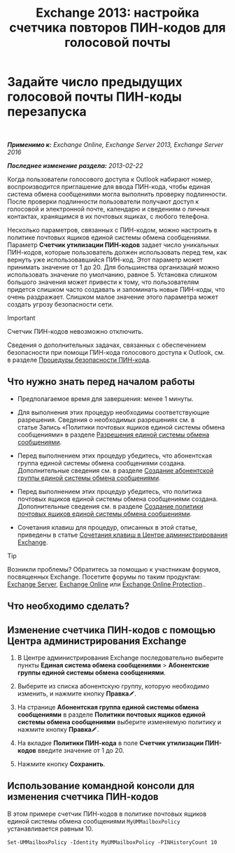 ﻿---
title: 'Exchange 2013: настройка счетчика повторов ПИН-кодов для голосовой почты'
TOCTitle: Задайте число предыдущих голосовой почты ПИН-коды перезапуска
ms:assetid: b094e68e-c493-4576-a6b1-4c780e635405
ms:mtpsurl: https://technet.microsoft.com/ru-ru/library/Bb124254(v=EXCHG.150)
ms:contentKeyID: 50556430
ms.date: 05/22/2018
mtps_version: v=EXCHG.150
ms.translationtype: MT
---

# Задайте число предыдущих голосовой почты ПИН-коды перезапуска

 

_**Применимо к:** Exchange Online, Exchange Server 2013, Exchange Server 2016_

_**Последнее изменение раздела:** 2013-02-22_

Когда пользователи голосового доступа к Outlook набирают номер, воспроизводится приглашение для ввода ПИН-кода, чтобы единая система обмена сообщениями могла выполнить проверку подлинности. После проверки подлинности пользователи получают доступ к голосовой и электронной почте, календарю и сведениям о личных контактах, хранящимся в их почтовых ящиках, с любого телефона.

Несколько параметров, связанных с ПИН-кодом, можно настроить в политике почтовых ящиков единой системы обмена сообщениями. Параметр **Счетчик утилизации ПИН-кодов** задает число уникальных ПИН-кодов, которые пользователь должен использовать перед тем, как вернуть уже использовавшийся ПИН-код. Этот параметр может принимать значение от 1 до 20. Для большинства организаций можно использовать значение по умолчанию, равное 5. Установка слишком большого значения может привести к тому, что пользователям придется слишком часто создавать и запоминать новые ПИН-коды, что очень раздражает. Слишком малое значение этого параметра может создать угрозу безопасности сети.

> [!IMPORTANT]  
> Счетчик ПИН-кодов невозможно отключить.


Сведения о дополнительных задачах, связанных с обеспечением безопасности при помощи ПИН-кода голосового доступа к Outlook, см. в разделе [Процедуры безопасности ПИН-кода](https://docs.microsoft.com/ru-ru/exchange/voice-mail-unified-messaging/set-outlook-voice-access-pin-security/pin-security-procedures).

## Что нужно знать перед началом работы

  - Предполагаемое время для завершения: менее 1 минуты.

  - Для выполнения этих процедур необходимы соответствующие разрешения. Сведения о необходимых разрешениях см. в статье Запись «Политики почтовых ящиков единой системы обмена сообщениями» в разделе [Разрешения единой системы обмена сообщениями](unified-messaging-permissions-exchange-2013-help.md).

  - Перед выполнением этих процедур убедитесь, что абонентская группа единой системы обмена сообщениями создана. Дополнительные сведения см. в разделе [Создание абонентской группы единой системы обмена сообщениями](https://docs.microsoft.com/ru-ru/exchange/voice-mail-unified-messaging/connect-voice-mail-system/create-um-dial-plan).

  - Перед выполнением этих процедур убедитесь, что политика почтовых ящиков единой системы обмена сообщениями создана. Дополнительные сведения см. в разделе [Создание политики почтовых ящиков единой системы обмена сообщениями](https://docs.microsoft.com/ru-ru/exchange/voice-mail-unified-messaging/set-up-voice-mail/create-um-mailbox-policy).

  - Сочетания клавиш для процедур, описанных в этой статье, приведены в статье [Сочетания клавиш в Центре администрирования Exchange](keyboard-shortcuts-in-the-exchange-admin-center-exchange-online-protection-help.md).

> [!TIP]  
> Возникли проблемы? Обратитесь за помощью к участникам форумов, посвященных Exchange. Посетите форумы по таким продуктам: <a href="https://go.microsoft.com/fwlink/p/?linkid=60612">Exchange Server</a>, <a href="https://go.microsoft.com/fwlink/p/?linkid=267542">Exchange Online</a> или <a href="https://go.microsoft.com/fwlink/p/?linkid=285351">Exchange Online Protection</a>..


## Что необходимо сделать?

## Изменение счетчика ПИН-кодов с помощью Центра администрирования Exchange

1.  В Центре администрирования Exchange последовательно выберите пункты **Единая система обмена сообщениями** \> **Абонентские группы единой системы обмена сообщениями**.

2.  Выберите из списка абонентскую группу, которую необходимо изменить, и нажмите кнопку **Правка**![Значок редактирования](images/Bb124582.6f53ccb2-1f13-4c02-bea0-30690e6ea71d(EXCHG.150).gif "Значок редактирования").

3.  На странице **Абонентская группа единой системы обмена сообщениями** в разделе **Политики почтовых ящиков единой системы обмена сообщениями** выберите изменяемую политику и нажмите кнопку **Правка**![Значок редактирования](images/Bb124582.6f53ccb2-1f13-4c02-bea0-30690e6ea71d(EXCHG.150).gif "Значок редактирования").

4.  На вкладке **Политики ПИН-кода** в поле **Счетчик утилизации ПИН-кодов** введите значение от 1 до 20.

5.  Нажмите кнопку **Сохранить**.

## Использование командной консоли для изменения счетчика ПИН-кодов

В этом примере счетчик ПИН-кодов в политике почтовых ящиков единой системы обмена сообщениями `MyUMMailboxPolicy` устанавливается равным 10.

    Set-UMMailboxPolicy -Identity MyUMMailboxPolicy -PINHistoryCount 10

